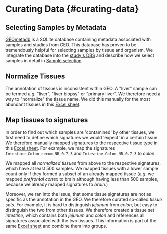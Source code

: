 # Curating Data {#curating-data}

## Selecting Samples by Metadata
[GEOmetadb](https://www.bioconductor.org/packages/release/bioc/vignettes/GEOmetadb/inst/doc/GEOmetadb.html) 
is a SQLite database containing metadata associated with samples and studies from GEO. This database has proven to be tremendously helpful for selecting samples by tissue and organism. We integrate the database into the [study's DBS](#setup-database) and describe how we select samples in detail in [Sample selection](#sample-selection). 

## Normalize Tissues
The annotation of tissues is inconsistent within GEO. A "liver" sample can be termed *e.g.* "liver", "liver biopsy" or "primary liver". We therefore need a way to "normalize" the tissue name. We did this manually for the most abundant tissues in this [Excel sheet](https://github.com/grst/BioQC_GEO_analysis/blob/master/manual_annotation/normalize_tissues.xlsx). 

## Map tissues to signatures 
In order to find out which samples are 'contamined' by other tissues, we first need to define which signatures we would 'expect' in a certain tissue. We therefore manually mapped signatures to the respective tissue type in this 
[Excel sheet](https://github.com/grst/BioQC_GEO_analysis/blob/master/manual_annotation/tissue_sets.xlsx). For example, we map the signatures `Intestine_Colon_cecum_NR_0.7_3` and `Intestine_Colon_NR_0.7_3` to *colon*.  

We mapped all *normalized tissues* from above to the respective signatures, which have at least 500 samples. We mapped tissues with a lower sample count only if they formed a subset of an already mapped tissue (*e.g.* we mapped *prefrontal cortex* to brain although having less than 500 samples, because we already mapped signatures to *brain*.)

Moreover, we ran into the issue, that some tissue signatures are not as specific as the annotation in the GEO. We therefore curated so-called *tissue sets*. For example, it is hard to distinguish *jejunum* from *colon*, but easy to distinguish the two from other tissues. We therefore created a tissue set *intestine*, which contains both *jejunum* and *colon* and references all signatures associated with the two tissues. This information is part of the same [Excel sheet](https://github.com/grst/BioQC_GEO_analysis/blob/master/manual_annotation/tissue_sets.xlsx)
and combine them into groups.
